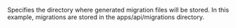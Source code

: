 Specifies the directory where generated migration files will be stored.
In this example, migrations are stored in the apps/api/migrations directory.
